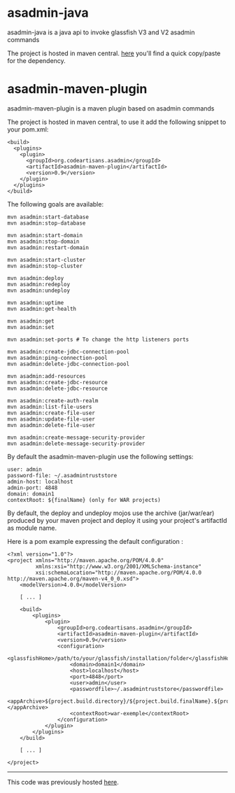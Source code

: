 asadmin-java
============

asadmin-java is a java api to invoke glassfish V3 and V2 asadmin commands

The project is hosted in maven central.
[here](http://search.maven.org/#search%7Cga%7C1%7Casadmin-java) you'll find a quick copy/paste for the dependency.


asadmin-maven-plugin
====================

asadmin-maven-plugin is a maven plugin based on asadmin commands

The project is hosted in maven central, to use it add the following snippet to your pom.xml:


	<build>
	  <plugins>
 	    <plugin>
	      <groupId>org.codeartisans.asadmin</groupId>
	      <artifactId>asadmin-maven-plugin</artifactId>
	      <version>0.9</version>
	    </plugin>
	  </plugins>
	</build>

The following goals are available:

    mvn asadmin:start-database
    mvn asadmin:stop-database

    mvn asadmin:start-domain
    mvn asadmin:stop-domain
    mvn asadmin:restart-domain

    mvn asadmin:start-cluster
    mvn asadmin:stop-cluster

    mvn asadmin:deploy
    mvn asadmin:redeploy
    mvn asadmin:undeploy

    mvn asadmin:uptime
    mvn asadmin:get-health

    mvn asadmin:get
    mvn asadmin:set
    
    mvn asadmin:set-ports # To change the http listeners ports

    mvn asadmin:create-jdbc-connection-pool
    mvn asadmin:ping-connection-pool
    mvn asadmin:delete-jdbc-connection-pool

    mvn asadmin:add-resources
    mvn asadmin:create-jdbc-resource
    mvn asadmin:delete-jdbc-resource

    mvn asadmin:create-auth-realm
    mvn asadmin:list-file-users
    mvn asadmin:create-file-user
    mvn asadmin:update-file-user
    mvn asadmin:delete-file-user

    mvn asadmin:create-message-security-provider
    mvn asadmin:delete-message-security-provider

By default the asadmin-maven-plugin use the following settings:

    user: admin
    password-file: ~/.asadmintruststore
    admin-host: localhost
    admin-port: 4848
    domain: domain1
    contextRoot: ${finalName} (only for WAR projects)


By default, the deploy and undeploy mojos use the archive (jar/war/ear) produced by your maven project and deploy it using your project's artifactId as module name.

Here is a pom example expressing the default configuration :

    <?xml version="1.0"?>
    <project xmlns="http://maven.apache.org/POM/4.0.0"
             xmlns:xsi="http://www.w3.org/2001/XMLSchema-instance"
             xsi:schemaLocation="http://maven.apache.org/POM/4.0.0 http://maven.apache.org/maven-v4_0_0.xsd">
        <modelVersion>4.0.0</modelVersion>

        [ ... ]

        <build>
            <plugins>
                <plugin>
                    <groupId>org.codeartisans.asadmin</groupId>
                    <artifactId>asadmin-maven-plugin</artifactId>
                    <version>0.9</version>
                    <configuration>
                        <glassfishHome>/path/to/your/glassfish/installation/folder</glassfishHome>
                        <domain>domain1</domain>
                        <host>localhost</host>
                        <port>4848</port>
                        <user>admin</user>
                        <passwordfile>~/.asadmintruststore</passwordfile>
                        <appArchive>${project.build.directory}/${project.build.finalName}.${project.artifact.artifactHandler.extension}</appArchive>
                        <contextRoot>war-exemple</contextRoot>
                    </configuration>
                </plugin>
            </plugins>
        </build>

        [ ... ]

    </project>


------------------

This code was previously hosted [here](http://code.google.com/p/asadmin-maven-plugin/).

